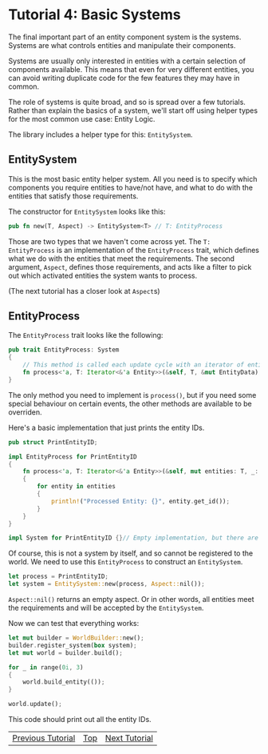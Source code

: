 Tutorial 4: Basic Systems
=========================
The final important part of an entity component system is the systems.
Systems are what controls entities and manipulate their components.

Systems are usually only interested in entities with a certain selection of
components available. This means that even for very different entities, you
can avoid writing duplicate code for the few features they may have in common.

The role of systems is quite broad, and so is spread over a few tutorials.
Rather than explain the basics of a system, we'll start off using helper types
for the most common use case: Entity Logic.

The library includes a helper type for this: `EntitySystem`.

## EntitySystem

This is the most basic entity helper system. All you need is to specify which
components you require entities to have/not have, and what to do with the
entities that satisfy those requirements.

The constructor for `EntitySystem` looks like this:
```rust
pub fn new(T, Aspect) -> EntitySystem<T> // T: EntityProcess
```
Those are two types that we haven't come across yet. The `T: EntityProcess`
is an implementation of the `EntityProcess` trait, which defines what we do
with the entities that meet the requirements. The second argument, `Aspect`,
defines those requirements, and acts like a filter to pick out which activated
entities the system wants to process.

(The next tutorial has a closer look at `Aspect`s)

## EntityProcess

The `EntityProcess` trait looks like the following:
```rust
pub trait EntityProcess: System
{
    // This method is called each update cycle with an iterator of entities that fulfill the requirements.
    fn process<'a, T: Iterator<&'a Entity>>(&self, T, &mut EntityData);
}
```
The only method you need to implement is `process()`, but if you need some
special behaviour on certain events, the other methods are available to be
overriden.

Here's a basic implementation that just prints the entity IDs.
```rust
pub struct PrintEntityID;

impl EntityProcess for PrintEntityID
{
    fn process<'a, T: Iterator<&'a Entity>>(&self, mut entities: T, _: &mut EntityData)
    {
        for entity in entities
        {
            println!("Processed Entity: {}", entity.get_id());
        }
    }
}

impl System for PrintEntityID {}// Empty implementation, but there are some methods that may be overriden.
```
Of course, this is not a system by itself, and so cannot be registered to the
world. We need to use this `EntityProcess` to construct an `EntitySystem`.
```rust
let process = PrintEntityID;
let system = EntitySystem::new(process, Aspect::nil());
```
`Aspect::nil()` returns an empty aspect. Or in other words, all entities meet
the requirements and will be accepted by the `EntitySystem`.

Now we can test that everything works:
```rust
let mut builder = WorldBuilder::new();
builder.register_system(box system);
let mut world = builder.build();

for _ in range(0i, 3)
{
    world.build_entity(());
}

world.update();
```
This code should print out all the entity IDs.

<table style="width:100%">
<tr>
<td style="text-align:left"><a href="tutorial3.md">Previous Tutorial</a></td>
<td style="text-align:center"><a href="tutorials.md">Top</a></td>
<td style="text-align:right"><a href="tutorial5.md">Next Tutorial</a></td>
</tr>
</table>
